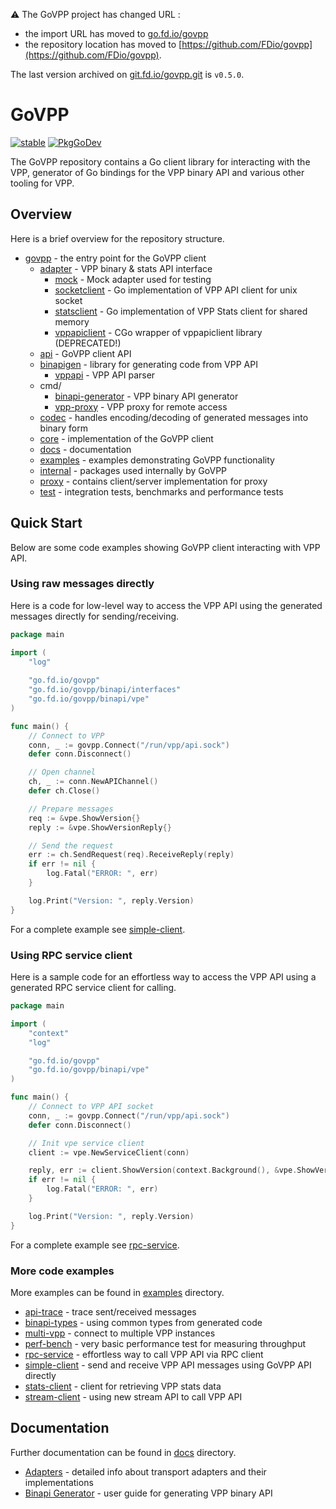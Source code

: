 ⚠️ The GoVPP project has changed URL :
- the import URL has moved to [go.fd.io/govpp](https://go.fd.io/govpp)
- the repository location has moved to [https://github.com/FDio/govpp](https://github.com/FDio/govpp).

The last version archived on [git.fd.io/govpp.git](https://git.fd.io/govpp) is `v0.5.0`.


# GoVPP

[![stable](https://img.shields.io/github/v/tag/fdio/govpp.svg?label=release&logo=github)](https://github.com/ligato/vpp-agent/releases/latest) [![PkgGoDev](https://pkg.go.dev/badge/go.fd.io/govpp)](https://pkg.go.dev/go.fd.io/govpp)

The GoVPP repository contains a Go client library for interacting with the VPP, 
generator of Go bindings for the VPP binary API and various other tooling for VPP.

## Overview

Here is a brief overview for the repository structure.

- [govpp](govpp.go) - the entry point for the GoVPP client
  - [adapter](adapter) - VPP binary & stats API interface
    - [mock](adapter/mock) - Mock adapter used for testing
    - [socketclient](adapter/socketclient) - Go implementation of VPP API client for unix socket
    - [statsclient](adapter/statsclient) - Go implementation of VPP Stats client for shared memory
    - [vppapiclient](adapter/vppapiclient) - CGo wrapper of vppapiclient library (DEPRECATED!)
  - [api](api) - GoVPP client API
  - [binapigen](binapigen) - library for generating code from VPP API
    - [vppapi](binapigen/vppapi) - VPP API parser
  - cmd/
    - [binapi-generator](cmd/binapi-generator) - VPP binary API generator
    - [vpp-proxy](cmd/vpp-proxy) - VPP proxy for remote access
  - [codec](codec) - handles encoding/decoding of generated messages into binary form
  - [core](core) - implementation of the GoVPP client
  - [docs](docs) - documentation
  - [examples](examples) - examples demonstrating GoVPP functionality
  - [internal](internal) - packages used internally by GoVPP
  - [proxy](proxy) - contains client/server implementation for proxy
  - [test](test) - integration tests, benchmarks and performance tests

## Quick Start

Below are some code examples showing GoVPP client interacting with VPP API.

### Using raw messages directly

Here is a code for low-level way to access the VPP API using the generated messages directly for sending/receiving.

```go
package main

import (
    "log"
    
	"go.fd.io/govpp"
	"go.fd.io/govpp/binapi/interfaces"
	"go.fd.io/govpp/binapi/vpe"
)

func main() {
	// Connect to VPP
	conn, _ := govpp.Connect("/run/vpp/api.sock")
	defer conn.Disconnect()

	// Open channel
	ch, _ := conn.NewAPIChannel()
	defer ch.Close()

	// Prepare messages
	req := &vpe.ShowVersion{}
	reply := &vpe.ShowVersionReply{}

	// Send the request
	err := ch.SendRequest(req).ReceiveReply(reply)
	if err != nil {
        log.Fatal("ERROR: ", err)
	}

    log.Print("Version: ", reply.Version)
}
```

For a complete example see [simple-client](examples/simple-client).

### Using RPC service client

Here is a sample code for an effortless way to access the VPP API using a generated RPC service client for calling.

```go
package main

import (
    "context"
    "log"

	"go.fd.io/govpp"
	"go.fd.io/govpp/binapi/vpe"
)

func main() {
	// Connect to VPP API socket
	conn, _ := govpp.Connect("/run/vpp/api.sock")
	defer conn.Disconnect()

	// Init vpe service client
    client := vpe.NewServiceClient(conn)

	reply, err := client.ShowVersion(context.Background(), &vpe.ShowVersion{})
	if err != nil {
		log.Fatal("ERROR: ", err)
	}

	log.Print("Version: ", reply.Version)
}
```

For a complete example see [rpc-service](examples/rpc-service).

### More code examples

More examples can be found in [examples](examples) directory.

- [api-trace](api-trace) - trace sent/received messages
- [binapi-types](binapi-types) - using common types from generated code
- [multi-vpp](multi-vpp) - connect to multiple VPP instances
- [perf-bench](perf-bench) - very basic performance test for measuring throughput
- [rpc-service](rpc-service) - effortless way to call VPP API via RPC client
- [simple-client](simple-client) - send and receive VPP API messages using GoVPP API directly
- [stats-client](stats-client) - client for retrieving VPP stats data
- [stream-client](stream-client) - using new stream API to call VPP API

## Documentation

Further documentation can be found in [docs](docs) directory.

- [Adapters](docs/ADAPTERS.md) - detailed info about transport adapters and their implementations
- [Binapi Generator](docs/GENERATOR.md) - user guide for generating VPP binary API
